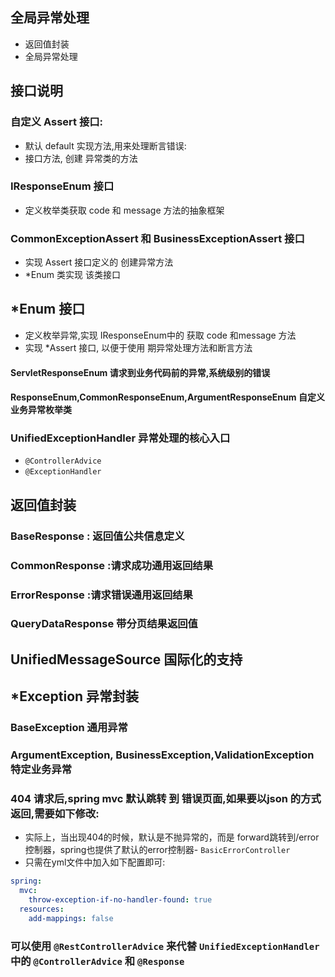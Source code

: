 ## 全局异常处理
- 返回值封装
- 全局异常处理

## 接口说明
### 自定义 Assert 接口:
- 默认 default 实现方法,用来处理断言错误:
- 接口方法, 创建 异常类的方法
### IResponseEnum 接口
- 定义枚举类获取 code 和 message 方法的抽象框架

### CommonExceptionAssert 和 BusinessExceptionAssert 接口
- 实现 Assert 接口定义的 创建异常方法
- *Enum 类实现 该类接口

## *Enum 接口
- 定义枚举异常,实现 IResponseEnum中的 获取 code 和message 方法
- 实现 *Assert 接口, 以便于使用 期异常处理方法和断言方法

#### ServletResponseEnum 请求到业务代码前的异常,系统级别的错误

#### ResponseEnum,CommonResponseEnum,ArgumentResponseEnum 自定义业务异常枚举类

### UnifiedExceptionHandler 异常处理的核心入口
- `@ControllerAdvice`
- `@ExceptionHandler`

## 返回值封装
### BaseResponse : 返回值公共信息定义
### CommonResponse :请求成功通用返回结果
### ErrorResponse :请求错误通用返回结果
### QueryDataResponse 带分页结果返回值

## UnifiedMessageSource 国际化的支持

## *Exception 异常封装
### BaseException 通用异常
### ArgumentException, BusinessException,ValidationException 特定业务异常

### 404 请求后,spring mvc 默认跳转 到 错误页面,如果要以json 的方式返回,需要如下修改:
- 实际上，当出现404的时候，默认是不抛异常的，而是 forward跳转到/error控制器，spring也提供了默认的error控制器- `BasicErrorController`
- 只需在yml文件中加入如下配置即可:
```yaml
spring:
  mvc:
    throw-exception-if-no-handler-found: true
  resources:
    add-mappings: false
```

### 可以使用 `@RestControllerAdvice` 来代替 `UnifiedExceptionHandler` 中的  `@ControllerAdvice` 和 `@Response`

